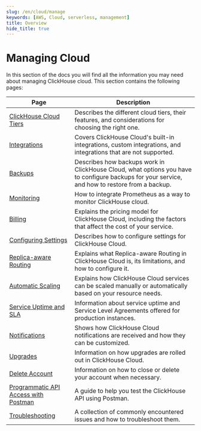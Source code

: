 ```yaml
---
slug: /en/cloud/manage
keywords: [AWS, Cloud, serverless, management]
title: Overview
hide_title: true
---
```


# Managing Cloud 

In this section of the docs you will find all the information you may need about managing ClickHouse cloud. This section contains the following pages:

| Page                                                                  | Description                                                                                                                                    |
|-----------------------------------------------------------------------|------------------------------------------------------------------------------------------------------------------------------------------------|
| [ClickHouse Cloud Tiers](/docs/en/cloud/manage/cloud-tiers)           | Describes the different cloud tiers, their features, and considerations for choosing the right one.                                            |
| [Integrations](/docs/en/manage/integrations)                          | Covers ClickHouse Cloud's built-in integrations, custom integrations, and integrations that are not supported.                                 |
| [Backups](/docs/en/cloud/manage/backups)                              | Describes how backups work in ClickHouse Cloud, what options you have to configure backups for your service, and how to restore from a backup. |
| [Monitoring](/docs/en/integrations/prometheus)                        | How to integrate Prometheus as a way to monitor ClickHouse cloud.                                                                              |
| [Billing](/docs/en/cloud/manage/billing/overview)                     | Explains the pricing model for ClickHouse Cloud, including the factors that affect the cost of your service.                                   |
| [Configuring Settings](/docs/en/manage/settings)                      | Describes how to configure settings for ClickHouse Cloud.                                                                                      |
| [Replica-aware Routing](/docs/en/manage/replica-aware-routing)        | Explains what Replica-aware Routing in ClickHouse Cloud is, its limitations, and how to configure it.                                          |
| [Automatic Scaling](/docs/en/manage/scaling)                          | Explains how ClickHouse Cloud services can be scaled manually or automatically based on your resource needs.                                   |
| [Service Uptime and SLA](/docs/en/cloud/manage/service-uptime)        | Information about service uptime and Service Level Agreements offered for production instances.                                                |
| [Notifications](/docs/en/cloud/notifications)                         | Shows how ClickHouse Cloud notifications are received and how they can be customized.                                                          |
| [Upgrades](/docs/en/manage/updates)                                   | Information on how upgrades are rolled out in ClickHouse Cloud.                                                                                |
| [Delete Account](/docs/en/cloud/manage/close_account)                 | Information on how to close or delete your account when necessary.                                                                             |
| [Programmatic API Access with Postman](/docs/en/cloud/manage/postman) | A guide to help you test the ClickHouse API using Postman.                                                                                     |
| [Troubleshooting](/docs/en/faq/troubleshooting)                       | A collection of commonly encountered issues and how to troubleshoot them.                                                                      |

